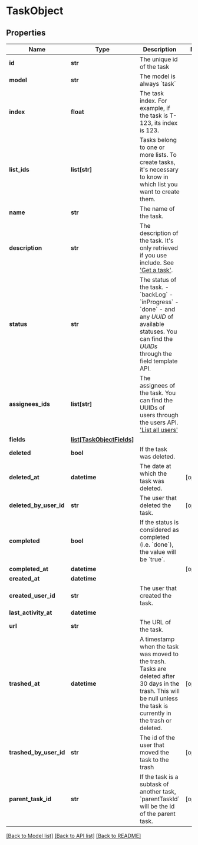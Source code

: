 # TaskObject

## Properties
Name | Type | Description | Notes
------------ | ------------- | ------------- | -------------
**id** | **str** | The unique id of the task | 
**model** | **str** | The model is always &#x60;task&#x60; | 
**index** | **float** | The task index. For example, if the task is T-123, its index is 123. | 
**list_ids** | **list[str]** | Tasks belong to one or more lists. To create tasks, it&#x27;s necessary to know in which list you want to create them. | 
**name** | **str** | The name of the task. | 
**description** | **str** | The description of the task. It&#x27;s only retrieved if you use include. See [&#x27;Get a task&#x27;](https://www.notion.so/Get-a-task-8afda1c08e7f4f07a5c53720710cf24e). | 
**status** | **str** | The status of the task. - &#x60;backLog&#x60; - &#x60;inProgress&#x60; - &#x60;done&#x60; - and any *UUID* of available statuses. You can find the *UUIDs* through the field template API. | 
**assignees_ids** | **list[str]** | The assignees of the task. You can find the UUIDs of users through the users API.  [&#x27;List all users&#x27;](https://www.notion.so/List-all-users-ea66d04e48534b32927903c4deee58e8) | 
**fields** | [**list[TaskObjectFields]**](TaskObjectFields.md) |  | 
**deleted** | **bool** | If the task was deleted. | 
**deleted_at** | **datetime** | The date at which the task was deleted. | [optional] 
**deleted_by_user_id** | **str** | The user that deleted the task. | [optional] 
**completed** | **bool** | If the status is considered as completed (i.e. &#x60;done&#x60;), the value will be &#x60;true&#x60;. | 
**completed_at** | **datetime** |  | [optional] 
**created_at** | **datetime** |  | 
**created_user_id** | **str** | The user that created the task. | 
**last_activity_at** | **datetime** |  | 
**url** | **str** | The URL of the task. | 
**trashed_at** | **datetime** | A timestamp when the task was moved to the trash. Tasks are deleted after 30 days in the trash. This will be null unless the task is currently in the trash or deleted. | [optional] 
**trashed_by_user_id** | **str** | The id of the user that moved the task to the trash | [optional] 
**parent_task_id** | **str** | If the task is a subtask of another task, &#x60;parentTaskId&#x60; will be the id of the parent task. | [optional] 

[[Back to Model list]](../README.md#documentation-for-models) [[Back to API list]](../README.md#documentation-for-api-endpoints) [[Back to README]](../README.md)

